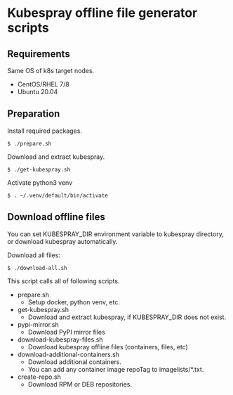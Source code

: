 # Kubespray offline file generator scripts

## Requirements

Same OS of k8s target nodes.

- CentOS/RHEL 7/8
- Ubuntu 20.04

## Preparation

Install required packages.

    $ ./prepare.sh

Download and extract kubespray.

    $ ./get-kubespray.sh

Activate python3 venv

    $ . ~/.venv/default/bin/activate

## Download offline files

You can set KUBESPRAY_DIR environment variable to kubespray directory,
or download kubespray automatically.

Download all files:

    $ ./download-all.sh

This script calls all of following scripts.

* prepare.sh
    - Setup docker, python venv, etc.
* get-kubespray.sh
    - Download and extract kubespray, if KUBESPRAY_DIR does not exist.
* pypi-mirror.sh
    - Download PyPI mirror files
* download-kubespray-files.sh
    - Download kubespray offline files (containers, files, etc)
* download-additional-containers.sh
    - Download additional containers.
    - You can add any container image repoTag to imagelists/*.txt.
* create-repo.sh
    - Download RPM or DEB repositories.
